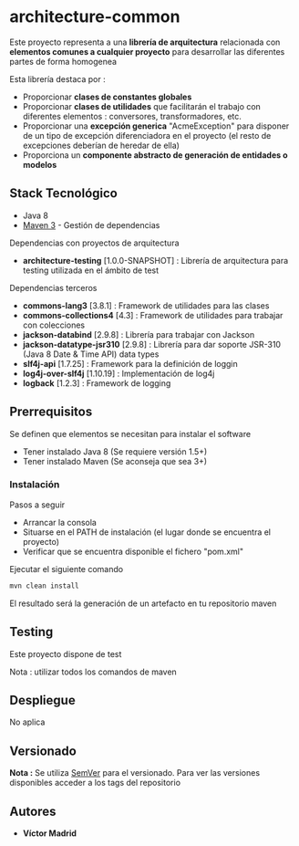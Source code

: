 # architecture-common

Este proyecto representa a una **librería de arquitectura** relacionada con **elementos comunes a cualquier proyecto** para desarrollar las diferentes partes de forma homogenea

Esta librería destaca por :

* Proporcionar **clases de constantes globales**
* Proporcionar **clases de utilidades** que facilitarán el trabajo con diferentes elementos : conversores, transformadores, etc.
* Proporcionar una **excepción generica** "AcmeException" para disponer de un tipo de excepción diferenciadora en el proyecto (el resto de excepciones deberían de heredar de ella)
* Proporciona un **componente abstracto de generación de entidades o modelos** 


## Stack Tecnológico

* Java 8
* [Maven 3](https://maven.apache.org/) - Gestión de dependencias

Dependencias con proyectos de arquitectura

* **architecture-testing** [1.0.0-SNAPSHOT] : Librería de arquitectura para testing utilizada en el ámbito de test

Dependencias terceros

* **commons-lang3** [3.8.1] : Framework de utilidades para las clases
* **commons-collections4** [4.3] : Framework de utilidades para trabajar con colecciones
* **jackson-databind** [2.9.8] : Librería para trabajar con Jackson
* **jackson-datatype-jsr310** [2.9.8] : Librería para dar soporte JSR-310 (Java 8 Date & Time API) data types
* **slf4j-api** [1.7.25] : Framework para la definición de loggin
* **log4j-over-slf4j** [1.10.19] : Implementación de log4j
* **logback** [1.2.3] : Framework de logging


## Prerrequisitos

Se definen que elementos se necesitan para instalar el software

* Tener instalado Java 8 (Se requiere versión 1.5+)
* Tener instalado Maven (Se aconseja que sea 3+)


### Instalación

Pasos a seguir 

* Arrancar la consola
* Situarse en el PATH de instalación (el lugar donde se encuentra el proyecto)
* Verificar que se encuentra disponible el fichero "pom.xml"

Ejecutar el siguiente comando

```bash
mvn clean install
```

El resultado será la generación de un artefacto en tu repositorio maven


## Testing

Este proyecto dispone de test

Nota : utilizar todos los comandos de maven

## Despliegue

No aplica


## Versionado

**Nota :** Se utiliza [SemVer](http://semver.org/) para el versionado. 
Para ver las versiones disponibles acceder a los tags del repositorio

## Autores

* **Víctor Madrid**
